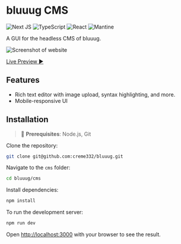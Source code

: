 # bluuug CMS
![Next JS](https://img.shields.io/badge/Next-black?style=for-the-badge&logo=next.js&logoColor=white)
![TypeScript](https://img.shields.io/badge/typescript-%23007ACC.svg?style=for-the-badge&logo=typescript&logoColor=white)
![React](https://img.shields.io/badge/react-%2320232a.svg?style=for-the-badge&logo=react&logoColor=%2361DAFB)
![Mantine](https://img.shields.io/badge/Mantine-16B7FB?style=for-the-badge&logo=mantine&logoColor=black)

A GUI for the headless CMS of bluuug.

![Screenshot of website](image.png)

[Live Preview ▶]()

## Features
- Rich text editor with image upload, syntax highlighting, and more.
- Mobile-responsive UI

## Installation
> 🔴 **Prerequisites**: Node.js, Git

Clone the repository:
```bash
git clone git@github.com:creme332/bluuug.git
```

Navigate to the `cms` folder:
```bash
cd bluuug/cms
```

Install dependencies:
```bash
npm install
```

To run the development server:
```bash
npm run dev
```

Open [http://localhost:3000](http://localhost:3000) with your browser to see the result.

